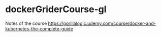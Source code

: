 # dockerGriderCourse-gl
Notes of the course https://gorillalogic.udemy.com/course/docker-and-kubernetes-the-complete-guide
